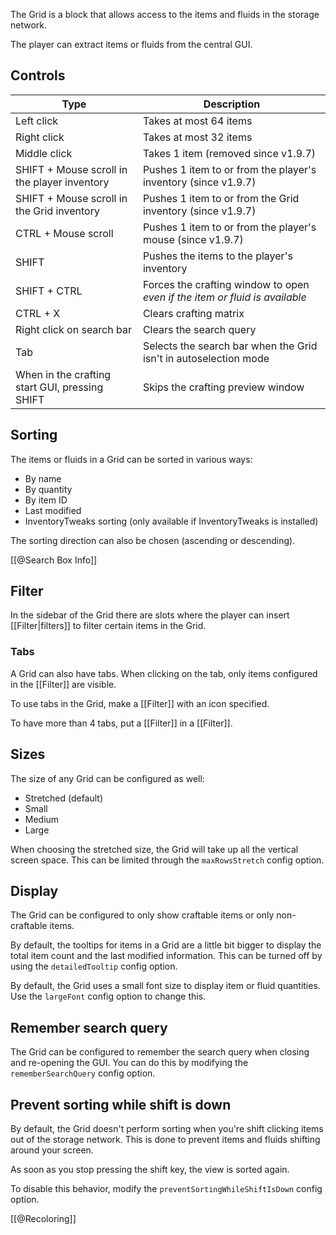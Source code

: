 The Grid is a block that allows access to the items and fluids in the storage network.

The player can extract items or fluids from the central GUI.

## Controls

Type                                           | Description
-----------------------------------------------|-----------------------------------------------------------------
Left click                                     | Takes at most 64 items
Right click                                    | Takes at most 32 items
Middle click                                   | Takes 1 item (removed since v1.9.7)
SHIFT + Mouse scroll in the player inventory   | Pushes 1 item to or from the player's inventory (since v1.9.7)
SHIFT + Mouse scroll in the Grid inventory     | Pushes 1 item to or from the Grid inventory (since v1.9.7)
CTRL + Mouse scroll                            | Pushes 1 item to or from the player's mouse (since v1.9.7)
SHIFT                                          | Pushes the items to the player's inventory
SHIFT + CTRL                                   | Forces the crafting window to open *even if the item or fluid is available*
CTRL + X                                       | Clears crafting matrix
Right click on search bar                      | Clears the search query
Tab                                            | Selects the search bar when the Grid isn't in autoselection mode
When in the crafting start GUI, pressing SHIFT | Skips the crafting preview window

## Sorting
The items or fluids in a Grid can be sorted in various ways:

- By name
- By quantity
- By item ID
- Last modified
- InventoryTweaks sorting (only available if InventoryTweaks is installed)

The sorting direction can also be chosen (ascending or descending).

[[@Search Box Info]]

## Filter
In the sidebar of the Grid there are slots where the player can insert [[Filter|filters]] to filter certain items in the Grid.

### Tabs
A Grid can also have tabs. When clicking on the tab, only items configured in the [[Filter]] are visible.

To use tabs in the Grid, make a [[Filter]] with an icon specified.

To have more than 4 tabs, put a [[Filter]] in a [[Filter]].

## Sizes
The size of any Grid can be configured as well:

- Stretched (default)
- Small
- Medium
- Large

When choosing the stretched size, the Grid will take up all the vertical screen space. This can be limited through the `maxRowsStretch` config option.

## Display
The Grid can be configured to only show craftable items or only non-craftable items.

By default, the tooltips for items in a Grid are a little bit bigger to display the total item count and the last modified information. This can be turned off by using the `detailedTooltip` config option.

By default, the Grid uses a small font size to display item or fluid quantities. Use the `largeFont` config option to change this.

## Remember search query

The Grid can be configured to remember the search query when closing and re-opening the GUI. You can do this by modifying the `rememberSearchQuery` config option.

## Prevent sorting while shift is down
By default, the Grid doesn't perform sorting when you're shift clicking items out of the storage network. This is done to prevent items and fluids shifting around your screen.

As soon as you stop pressing the shift key, the view is sorted again.

To disable this behavior, modify the `preventSortingWhileShiftIsDown` config option.

[[@Recoloring]]